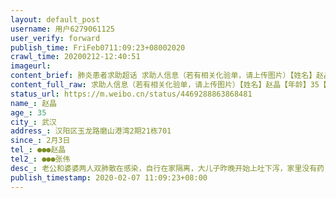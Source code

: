 ```yaml
---
layout: default_post
username: 用户6279061125
user_verify: forward
publish_time: FriFeb0711:09:23+08002020
crawl_time: 20200212-12:40:51
imageurl: 
content_brief: 肺炎患者求助超话 求助人信息（若有相关化验单，请上传图片）【姓名】赵晶【年龄】35【所在城市】武汉【所在小区、社区】汉阳区玉龙路磨山港湾2期21栋701【患病时间】2月3日【联系方式】●●● 赵晶【其他紧急联系人】●●● 张伟【病情描述】老公和婆婆两人双肺散在感染，自行 ...全文
content_full_raw: 求助人信息（若有相关化验单，请上传图片）【姓名】赵晶【年龄】35【所在城市】武汉【所在小区、社区】汉阳区玉龙路磨山港湾2期21栋701【患病时间】2月3日【联系方式】●●●赵晶【其他紧急联系人】●●●张伟【病情描述】老公和婆婆两人双肺散在感染，自行在家隔离，大儿子昨晚开始上吐下泻，家里没有药，食物短缺，还有一个三岁女儿要照顾
status_url: https://m.weibo.cn/status/4469288863868481
name_: 赵晶
age_: 35
city_: 武汉
address_: 汉阳区玉龙路磨山港湾2期21栋701
since_: 2月3日
tel_: ●●●赵晶
tel2_: ●●●张伟
desc_: 老公和婆婆两人双肺散在感染，自行在家隔离，大儿子昨晚开始上吐下泻，家里没有药，食物短缺，还有一个三岁女儿要照顾
publish_timestamp: 2020-02-07 11:09:23+08:00
---
```

